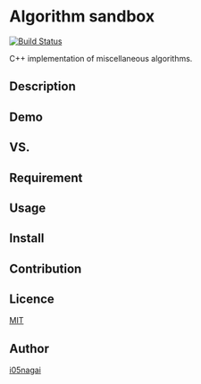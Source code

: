 Algorithm sandbox 
====
[![Build Status](https://travis-ci.org/i05nagai/algorithms.svg?branch=master)](https://travis-ci.org/i05nagai/algorithms)

C++ implementation of miscellaneous algorithms.

## Description

## Demo

## VS. 

## Requirement

## Usage

## Install

## Contribution

## Licence

[MIT](https://opensource.org/licenses/MIT)

## Author

[i05nagai](https://github.com/i05nagai)
